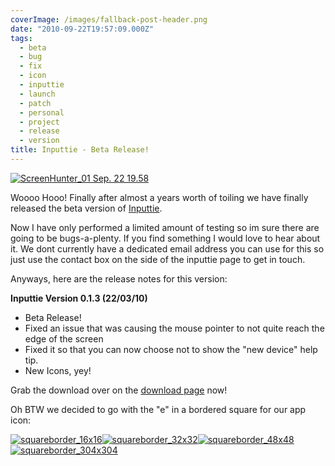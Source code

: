 ```yaml
---
coverImage: /images/fallback-post-header.png
date: "2010-09-22T19:57:09.000Z"
tags:
  - beta
  - bug
  - fix
  - icon
  - inputtie
  - launch
  - patch
  - personal
  - project
  - release
  - version
title: Inputtie - Beta Release!
---
```


[![](/wp-content/uploads/2010/09/ScreenHunter_01-Sep.-22-19.58.png "ScreenHunter_01 Sep. 22 19.58")](/wp-content/uploads/2010/09/ScreenHunter_01-Sep.-22-19.58.png)

Woooo Hooo! Finally after almost a years worth of toiling we have finally released the beta version of [Inputtie](https://www.inputtie.com).

<!-- more -->

Now I have only performed a limited amount of testing so im sure there are going to be bugs-a-plenty. If you find something I would love to hear about it. We dont currently have a dedicated email address you can use for this so just use the contact box on the side of the inputtie page to get in touch.

Anyways, here are the release notes for this version:

**Inputtie Version 0.1.3 (22/03/10)**

- Beta Release!
- Fixed an issue that was causing the mouse pointer to not quite reach the edge of the screen
- Fixed it so that you can now choose not to show the "new device" help tip.
- New Icons, yey!

Grab the download over on the [download page](https://www.inputtie.com/download/) now!

Oh BTW we decided to go with the "e" in a bordered square for our app icon:

[![](/wp-content/uploads/2010/09/squareborder_16x16.png "squareborder_16x16")](/wp-content/uploads/2010/09/squareborder_16x16.png)[![](/wp-content/uploads/2010/09/squareborder_32x32.png "squareborder_32x32")](/wp-content/uploads/2010/09/squareborder_32x32.png)[![](/wp-content/uploads/2010/09/squareborder_48x48.png "squareborder_48x48")](/wp-content/uploads/2010/09/squareborder_48x48.png)[![](/wp-content/uploads/2010/09/squareborder_304x3041.png "squareborder_304x304")](/wp-content/uploads/2010/09/squareborder_304x3041.png)
